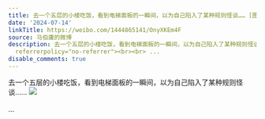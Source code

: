 ```yaml
---
title: 去一个五层的小楼吃饭，看到电梯面板的一瞬间，以为自己陷入了某种规则怪谈…… [图片]
date: '2024-07-14'
linkTitle: https://weibo.com/1444865141/OnyXKEm4F
source: 马伯庸的微博
description: 去一个五层的小楼吃饭，看到电梯面板的一瞬间，以为自己陷入了某种规则怪谈…… <img style="" src="https://tvax1.sinaimg.cn/large/001zMvqtly1hrnx02tkwzj63b03iub2a02.jpg"
  referrerpolicy="no-referrer"><br><br> ...
disable_comments: true
---
```

去一个五层的小楼吃饭，看到电梯面板的一瞬间，以为自己陷入了某种规则怪谈…… <img style="" src="https://tvax1.sinaimg.cn/large/001zMvqtly1hrnx02tkwzj63b03iub2a02.jpg" referrerpolicy="no-referrer"><br><br> ...